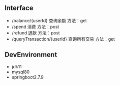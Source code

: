 ## Interface
- /balance/{userId} 查询余额 方法：get
- /spend  消费  方法：post
- /refund 退款  方法：post
- /queryTransaction/{userId} 查询所有交易 方法：get

## DevEnvironment
- jdk11
- mysql80
- springboot2.7.9
